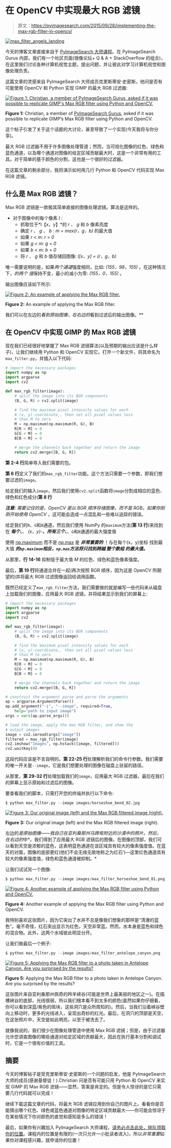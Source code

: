 # 在 OpenCV 中实现最大 RGB 滤镜

> 原文：<https://pyimagesearch.com/2015/09/28/implementing-the-max-rgb-filter-in-opencv/>

[![max_filter_angels_landing](img/d387ac10c02e33ea4e5bfe283661156f.png)](https://pyimagesearch.com/wp-content/uploads/2015/09/max_filter_angels_landing.png)

今天的博客文章直接来自于 [PyImageSearch 大师课程](https://pyimagesearch.com/pyimagesearch-gurus/)。在 PyImageSearch Gurus 内部，我们有一个社区页面(很像论坛+ Q & A + StackOverflow 的组合)，在这里我们讨论各种计算机视觉主题，提出问题，并让彼此对学习计算机视觉和图像处理负责。

这篇文章的灵感来自 PyImageSearch 大师成员克里斯蒂安·史密斯，他问是否有可能使用 OpenCV 和 Python 实现 GIMP 的最大 RGB 过滤器:

[![Figure 1: Christian, a member of PyImageSearch Gurus, asked if it was possible to replicate GIMP's Max RGB filter using Python and OpenCV.](img/7f6e5efef535663854475e5b6744d759.png)](https://pyimagesearch.com/wp-content/uploads/2015/09/max_filter_community.png)

**Figure 1:** Christian, a member of [PyImageSearch Gurus](https://pyimagesearch.com/pyimagesearch-gurus/), asked if it was possible to replicate GIMP’s Max RGB filter using Python and OpenCV.

这个帖子引发了关于这个话题的大讨论，甚至导致了一个实现(今天我将与你分享)。

最大 RGB 过滤器不用于许多图像处理管道；然而，当可视化图像的红色、绿色和蓝色通道，以及哪个通道对图像的给定区域贡献最大时，这是一个非常有用的工具。对于简单的基于颜色的分割，这也是一个很好的过滤器。

在这篇文章的剩余部分，我将演示如何用几行 Python 和 OpenCV 代码实现 Max RGB 滤镜。

## 什么是 Max RGB 滤镜？

Max RGB 滤镜是一款极其简单直接的图像处理滤镜。算法是这样的。

*   对于图像中的每个像素 *I* :
    *   抓取位于*I【x，y】*的 *r* 、 *g* 和 *b* 像素亮度
    *   确定 *r* 、 *g* 、 *b* : *m = max(r，g，b)* 的最大值
    *   如果 *r < m: r = 0*
    *   如果 *g < m: g = 0*
    *   如果 *b < m: b = 0*
    *   将 *r* 、 *g* 和 *b* 值存储回图像: *I[x，y] = (r，g，b)*

唯一需要说明的是，如果*两个通道*强度相同，比如: *(155，98，155)* 。在这种情况下，*的两个* *值*保持不变，最小的减小为零: *(155，0，155)* 。

输出图像应该如下所示:

[![Figure 2: An example of applying the Max RGB filter.](img/8ef4ffc5ef82926577b2b256f384ccd3.png)](https://pyimagesearch.com/wp-content/uploads/2015/09/max_filter_grand_canyon.png)

**Figure 2:** An example of applying the Max RGB filter.

我们可以在左边的*看到原始图像，在右边的*看到过滤后的输出图像。**

## 在 OpenCV 中实现 GIMP 的 Max RGB 滤镜

现在我们已经很好地掌握了 Max RGB 滤镜算法(以及预期的输出应该是什么样子)，让我们继续用 Python 和 OpenCV 实现它。打开一个新文件，将其命名为`max_filter.py`，并插入以下代码:

```py
# import the necessary packages
import numpy as np
import argparse
import cv2

def max_rgb_filter(image):
	# split the image into its BGR components
	(B, G, R) = cv2.split(image)

	# find the maximum pixel intensity values for each
	# (x, y)-coordinate,, then set all pixel values less
	# than M to zero
	M = np.maximum(np.maximum(R, G), B)
	R[R < M] = 0
	G[G < M] = 0
	B[B < M] = 0

	# merge the channels back together and return the image
	return cv2.merge([B, G, R])

```

**第 2-4 行**简单导入我们需要的包。

**第 6 行**定义了我们的`max_rgb_filter`功能。这个方法只需要一个参数，即我们想要过滤的`image`。

给定我们的输入`image`，然后我们使用`cv2.split`函数将`image`分割成相应的蓝色、绿色和红色成分(**第 8 行**

***注意:*** *需要记住的是，OpenCV 是以 BGR 顺序存储图像，而不是 RGB。如果你刚刚开始使用 OpenCV* ，这可能会造成一点混乱和一些难以追踪的错误。

给定我们的`R`、`G`和`B`通道，然后我们使用 NumPy 的`maximum`方法(**第 13 行**)来找到在 ***每个*、**、 *(x，y)*-**、*所有三个*、**、`G`和`B`通道的最大强度值

使用 [np.maximum](http://docs.scipy.org/doc/numpy/reference/generated/numpy.maximum.html) 而不是 [np.max](http://docs.scipy.org/doc/numpy/reference/generated/numpy.ndarray.max.html) 是 ***非常重要的*** ！与在每个(x，y)坐标 找到最大值 ***的`np.maximum`相反，`np.max`方法将只找到跨越 ***整个数组*** 的最大值。***

从那里，**行 14-16** 抑制低于最大值 *M* 的红色、绿色和蓝色像素强度。

最后，**第 19 行**将通道合并在一起(再次按照 BGR 顺序，因为这是 OpenCV 所期望的)并将最大 RGB 过滤图像返回给调用函数。

既然已经定义了`max_rgb_filter`方法，我们需要做的就是编写一些代码来从磁盘上加载我们的图像，应用最大 RGB 滤镜，并将结果显示到我们的屏幕上:

```py
# import the necessary packages
import numpy as np
import argparse
import cv2

def max_rgb_filter(image):
	# split the image into its BGR components
	(B, G, R) = cv2.split(image)

	# find the maximum pixel intensity values for each
	# (x, y)-coordinate,, then set all pixel values less
	# than M to zero
	M = np.maximum(np.maximum(R, G), B)
	R[R < M] = 0
	G[G < M] = 0
	B[B < M] = 0

	# merge the channels back together and return the image
	return cv2.merge([B, G, R])

# construct the argument parse and parse the arguments
ap = argparse.ArgumentParser()
ap.add_argument("-i", "--image", required=True,
	help="path to input image")
args = vars(ap.parse_args())

# load the image, apply the max RGB filter, and show the
# output images
image = cv2.imread(args["image"])
filtered = max_rgb_filter(image)
cv2.imshow("Images", np.hstack([image, filtered]))
cv2.waitKey(0)

```

这段代码应该是不言自明的。**第 22-25 行**处理解析我们的命令行参数。我们需要的唯一开关是`--image`，它是我们想要处理的图像在磁盘上驻留的路径。

从那里，**第 29-32 行**处理加载我们的`image`，应用最大 RGB 过滤器，最后在我们的屏幕上显示原始和过滤后的图像。

要查看我们的脚本，只需打开您的终端并执行以下命令:

```py
$ python max_filter.py --image images/horseshoe_bend_02.jpg

```

[![Figure 3: Our original image (left) and the Max RGB filtered image (right).](img/0b7d900da434530d824c4f9c9b0da4bc.png)](https://pyimagesearch.com/wp-content/uploads/2015/09/max_filter_horseshoebend_02.png)

**Figure 3:** Our original image (left) and the Max RGB filtered image (right).

左边的*是原始图像——我自己在亚利桑那州马蹄弯附近的沙漠中的照片。然后，在右边的*中*，我们得到了应用最大 RGB 滤镜后的图像。在图像的顶部，我们可以看到天空是浓郁的蓝色，这表明蓝色通道在该区域具有较大的像素强度值。在蓝天的对面，图像的底部更红(他们不会无缘无故地称之为红石’)—这里红色通道具有较大的像素强度值，绿色和蓝色通道被抑制。*

让我们试试另一个图像:

```py
$ python max_filter.py --image images/max_filter_horseshoe_bend_01.png

```

[![Figure 4: Another example of applying the Max RGB filter using Python and OpenCV.](img/094b5400788ae45c8ce373dca5668e0b.png)](https://pyimagesearch.com/wp-content/uploads/2015/09/max_filter_horseshoe_bend_01.png)

**Figure 4:** Another example of applying the Max RGB filter using Python and OpenCV.

我特别喜欢这张图片，因为它突出了水并不总是像我们想象的那样是“清澈的蓝色”。毫不奇怪，红石突出显示为红色，天空非常蓝。然而，水本身是蓝色和绿色的混合物。此外，这两个水域彼此明显分开。

让我们做最后一个例子:

```py
$ python max_filter.py --image images/max_filter_antelope_canyon.png

```

[![Figure 5: Applying the Max RGB filter to a photo taken in Antelope Canyon. Are you surprised by the results?](img/2dc2a33a31887e57ad42b574200a4deb.png)](https://pyimagesearch.com/wp-content/uploads/2015/09/max_filter_antelope_canyon.png)

**Figure 5:** Applying the Max RGB filter to a photo taken in Antelope Canyon. Are you surprised by the results?

这张图片来自亚利桑那州佩奇的羚羊峡谷(可能是世界上最美丽的地区之一)。在插槽峡谷的底部，光线很弱，所以我们根本看不到太多的颜色(虽然如果你仔细看，你可以看到深蓝/紫色的斑块，这些洞穴是众所周知的)。然后，当我们沿着峡谷壁向上移动时，更多的光线进入，呈现出奇妙的红光。最后，在洞穴的顶部是天空，在这张照片中，天空是如此明亮，以至于被洗去了。

就像我说的，我们很少在图像处理管道中使用 Max RGB 滤镜；但是，由于过滤器允许您调查图像的哪些通道对给定区域的贡献最大，因此在执行基本分割和调试时，它是一个很有价值的工具。

## 摘要

今天的博客帖子是受克里斯蒂安·史密斯的一个问题的启发，他是 PyImageSearch 大师的成员(感谢基督徒！).Christian 问是否有可能只用 Python 和 OpenCV 来实现 GIMP 的 Max RGB 滤镜——显然，答案是肯定的。但是令人惊讶的是它只需要几行代码就可以完成！

继续下载这篇文章的代码，将最大 RGB 滤镜应用到你自己的图片上。看看你是否能猜出哪个红色、绿色或蓝色通道对图像的特定区域贡献最大——你可能会惊讶于在某些情况下你对颜色的直觉和感知是多么的错误！

最后，如果你有兴趣加入 PyImageSearch 大师课程，[请务必点击此处，排队领取你的位置](https://pyimagesearch.com/pyimagesearch-gurus/)。课程内的位置是有限的(一次只允许一小批读者进入)，所以*非常重要*如果你对课程感兴趣，就申请你的位置！